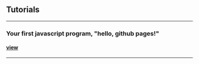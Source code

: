 <html>
  <head>
  </head>
  <body>
    <h2>Tutorials</h2>
    <hr>
    <h3>Your first javascript program, "hello, github pages!"</h3>
    <a href="#">
      <h4>view</h4>
    </a>
    <hr>
  </body>


</html>

